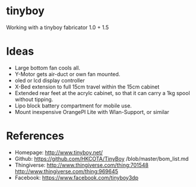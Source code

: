 # tinyboy
Working with a tinyboy fabricator 1.0 + 1.5

Ideas
=====
* Large bottom fan cools all.
* Y-Motor gets air-duct or own fan mounted.
* oled or lcd display controller
* X-Bed extension to full 15cm travel within the 15cm cabinet
* Extended rear feet at the acrylc cabinet, so that it can carry a 1kg spool without tipping.
* Lipo block battery compartment for mobile use.
* Mount inexpensive OrangePI Lite with Wlan-Support, or similar

References
==========
* Homepage: http://www.tinyboy.net/
* Github: https://github.com/HKCOTA/TinyBoy /blob/master/bom_list.md
* Thingiverse: http://www.thingiverse.com/thing:701548 http://www.thingiverse.com/thing:969645
* Facebook: https://www.facebook.com/tinyboy3dp


